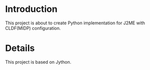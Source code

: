 # Introduction #

This project is about to create Python implementation for J2ME with CLDF(MIDP) configuration.


# Details #

This project is based on Jython.